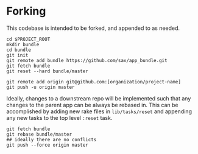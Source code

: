 Forking
=======

This codebase is intended to be forked, and appended to as needed.

```shell
cd $PROJECT_ROOT
mkdir bundle
cd bundle
git init
git remote add bundle https://github.com/sax/app_bundle.git
git fetch bundle
git reset --hard bundle/master

git remote add origin git@github.com:[organization/project-name]
git push -u origin master
```

Ideally, changes to a downstream repo will be implemented such that any
changes to the parent app can be always be rebased in. This can be accomplished
by adding new rake files in `lib/tasks/reset` and appending any new tasks to
the top level `:reset` task.

```shell
git fetch bundle
git rebase bundle/master
## ideally there are no conflicts
git push --force origin master
```

